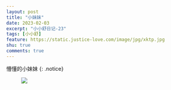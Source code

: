 ```yaml
---
layout: post
title: "小妹妹"
date: 2023-02-03
excerpt: "小小舒日记-23"
tags: [小小舒]
feature: https://static.justice-love.com/image/jpg/xktp.jpg
shu: true
comments: true
---
```

懵懂的小妹妹
{: .notice}
<figure>
    <img src="{{ site.staticUrl }}/xiaoxiaoshu/image/mengdongdemeimei.jpeg" />
</figure>
